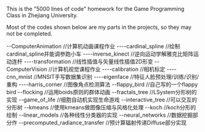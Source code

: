 This is the "5000 lines of code" homework for the Game Programming Class in Zhejiang University.

Most of the codes shown below are my parts in the projects, so they may not be completed.

--ComputerAnimation //计算机动画课程作业
----cardinal_spline   //绘制cardinal_spline并能调参跑小车
----inverse_kinect    //逆向运动学解雅克比矩阵运动连杆
----transformation    //线性插值与矢量线性插值2D形变
--ComputerVision    //计算机视觉课程作业
----calibration       //相机标定
----cnn_mnist         //MNSIT手写数据集识别
----eigenface         //特征人脸预处理/训练/识别/重构
----harris_corner     //图像角点检测算法
--flappy_bird       //自己写的一个flappy bird
--flocking          //运用boids原则的群体动画
--fractals_tree     //LSystem分形树的实现
--game_of_life      //细胞自动机实现生命游戏
--interactive_tree  //可以交互的分形树
--kmeans            //使用kmeans做图像压缩与风格化处理
--koch              //koch分形的绘制
--linear_models     //各种线性分类器的实现
--neural_networks   //数据挖掘部分作
--precomputed_radiance_transfer  //预计算辐射传递Diffuse部分实现
